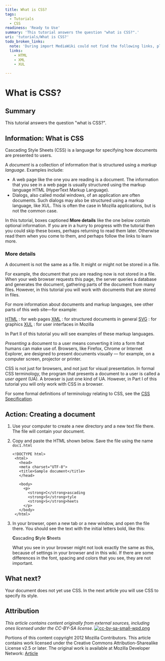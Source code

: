 ```yaml
---
title: What is CSS?
tags:
  - Tutorials
  - CSS
readiness: 'Ready to Use'
summary: 'This tutorial answers the question "what is CSS?".'
uri: 'tutorials/What is CSS?'
todo_broken_links:
  note: 'During import MediaWiki could not find the following links, please fix and adjust this list.'
  links:
    - HTML
    - XML
    - XUL

---
```

# What is CSS?

## Summary

This tutorial answers the question "what is CSS?".

## Information: What is CSS

Cascading Style Sheets (CSS) is a language for specifying how documents are presented to users.

A *document* is a collection of information that is structured using a *markup language*. Examples include:

-   A web page like the one you are reading is a document. The information that you see in a web page is usually structured using the markup language HTML (HyperText Markup Language).
-   Dialogs, also called modal windows, of an application are often documents. Such dialogs may also be structured using a markup language, like XUL. This is often the case in Mozilla applications, but is not the common case.

In this tutorial, boxes captioned **More details** like the one below contain optional information. If you are in a hurry to progress with the tutorial then you could skip these boxes, perhaps returning to read them later. Otherwise read them when you come to them, and perhaps follow the links to learn more.

### More details

A document is not the same as a file. It might or might not be stored in a file.

For example, the document that you are reading now is not stored in a file. When your web browser requests this page, the server queries a database and generates the document, gathering parts of the document from many files. However, in this tutorial you will work with documents that are stored in files.

For more information about documents and markup languages, see other parts of this web site—for example:

[HTML](/w/index.php?title=HTML&action=edit&redlink=1)
:   for web pages
[XML](/w/index.php?title=XML&action=edit&redlink=1)
:   for structured documents in general
[SVG](/svg)
:   for graphics
[XUL](/w/index.php?title=XUL&action=edit&redlink=1)
:   for user interfaces in Mozilla

In Part II of this tutorial you will see examples of these markup languages.

*Presenting* a document to a user means converting it into a form that humans can make use of. Browsers, like Firefox, Chrome or Internet Explorer, are designed to present documents visually — for example, on a computer screen, projector or printer.

CSS is not just for browsers, and not just for visual presentation. In formal CSS terminology, the program that presents a document to a user is called a *user agent* (UA). A browser is just one kind of UA. However, in Part I of this tutorial you will only work with CSS in a browser.

For some formal definitions of terminology relating to CSS, see the [CSS Specification](http://www.w3.org/TR/CSS2/).

## Action: Creating a document

1.  Use your computer to create a new directory and a new text file there. The file will contain your document.

2.  Copy and paste the HTML shown below. Save the file using the name `doc1.html`

        <!DOCTYPE html>
         <html>
           <head>
           <meta charset="UTF-8">
           <title>Sample document</title>
           </head>

           <body>
             <p>
               <strong>C</strong>ascading
               <strong>S</strong>tyle
               <strong>S</strong>heets
             </p>
           </body>
         </html>

3.  In your browser, open a new tab or a new window, and open the file there. You should see the text with the initial letters bold, like this:

    **C**ascading **S**tyle **S**heets

    What you see in your browser might not look exactly the same as this, because of settings in your browser and in this wiki. If there are some differences in the font, spacing and colors that you see, they are not important.

## What next?

Your document does not yet use CSS. In the next article you will use CSS to specify its style.

## Attribution

*This article contains content originally from external sources, including ones licensed under the CC-BY-SA license.* [![cc-by-sa-small-wpd.png](/assets/public/c/c8/cc-by-sa-small-wpd.png)](http://creativecommons.org/licenses/by-sa/3.0/us/)

Portions of this content copyright 2012 Mozilla Contributors. This article contains work licensed under the Creative Commons Attribution-Sharealike License v2.5 or later. The original work is available at Mozilla Developer Network: [Article](https://developer.mozilla.org/en-US/docs/CSS/Getting_Started/What_is_CSS)


